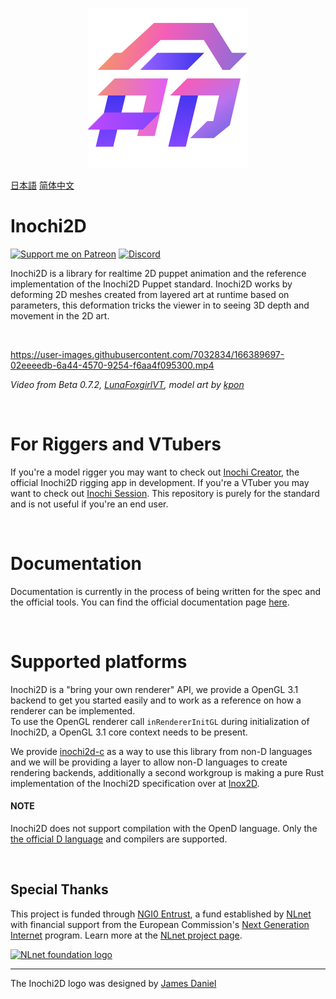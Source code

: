 <p align="center">
  <img width="256" height="256" src="https://raw.githubusercontent.com/Inochi2D/branding/main/logo/logo_transparent_256.png">
</p>

[日本語](https://github.com/Inochi2D/inochi2d/blob/main/README.ja.md)
[简体中文](https://github.com/Inochi2D/inochi2d/blob/main/README.zh.md)

# Inochi2D
[![Support me on Patreon](https://img.shields.io/endpoint.svg?url=https%3A%2F%2Fshieldsio-patreon.vercel.app%2Fapi%3Fusername%3Dclipsey%26type%3Dpatrons&style=for-the-badge)](https://patreon.com/clipsey)
[![Discord](https://img.shields.io/discord/855173611409506334?label=Community&logo=discord&logoColor=FFFFFF&style=for-the-badge)](https://discord.com/invite/abnxwN6r9v)

Inochi2D is a library for realtime 2D puppet animation and the reference implementation of the Inochi2D Puppet standard. Inochi2D works by deforming 2D meshes created from layered art at runtime based on parameters, this deformation tricks the viewer in to seeing 3D depth and movement in the 2D art.

&nbsp;


https://user-images.githubusercontent.com/7032834/166389697-02eeeedb-6a44-4570-9254-f6aa4f095300.mp4

*Video from Beta 0.7.2, [LunaFoxgirlVT](https://twitter.com/LunaFoxgirlVT), model art by [kpon](https://twitter.com/kawaiipony2)*

&nbsp;

# For Riggers and VTubers
If you're a model rigger you may want to check out [Inochi Creator](https://github.com/Inochi2D/inochi-creator), the official Inochi2D rigging app in development.
If you're a VTuber you may want to check out [Inochi Session](https://github.com/Inochi2D/inochi-session).
This repository is purely for the standard and is not useful if you're an end user.

&nbsp;

# Documentation
Documentation is currently in the process of being written for the spec and the official tools. You can find the official documentation page [here](https://docs.inochi2d.com).

&nbsp;

# Supported platforms
Inochi2D is a "bring your own renderer" API, we provide a OpenGL 3.1 backend to get you started easily and to work as a reference on how a renderer can be implemented.  
To use the OpenGL renderer call `inRendererInitGL` during initialization of Inochi2D, a OpenGL 3.1 core context needs to be present.

We provide [inochi2d-c](https://github.com/Inochi2D/inochi2d-c) as a way to use this library from non-D languages and we will be providing a layer to allow non-D languages to create rendering backends, additionally a second workgroup is making a pure Rust implementation of the Inochi2D specification over at [Inox2D](https://github.com/Inochi2D/inox2d).

#### NOTE
Inochi2D does not support compilation with the OpenD language. Only the [the official D language](https://dlang.org) and compilers are supported.

&nbsp;


## Special Thanks

This project is funded through [NGI0 Entrust](https://nlnet.nl/entrust), a fund established by [NLnet](https://nlnet.nl) with financial support from the European Commission's [Next Generation Internet](https://ngi.eu) program. Learn more at the [NLnet project page](https://nlnet.nl/project/Inochi2D).

[<img src="https://nlnet.nl/logo/banner.svg" alt="NLnet foundation logo" width="20%" />](https://nlnet.nl)  

---

The Inochi2D logo was designed by [James Daniel](https://twitter.com/rakujira)

